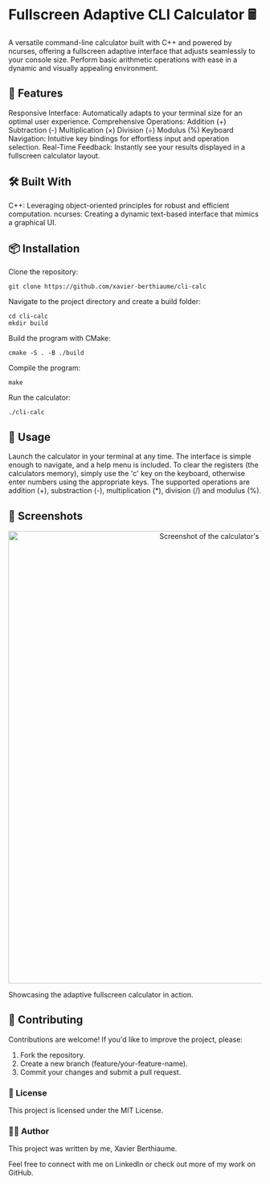 <h1>Fullscreen Adaptive CLI Calculator 🖩</h1>

A versatile command-line calculator built with C++ and powered by ncurses, offering a fullscreen adaptive interface that adjusts seamlessly to your console size. Perform basic arithmetic operations with ease in a dynamic and visually appealing environment.
<h2>🚀 Features</h2>

<p>
Responsive Interface: Automatically adapts to your terminal size for an optimal user experience.
Comprehensive Operations:
    Addition (+)
    Subtraction (-)
    Multiplication (×)
    Division (÷)
    Modulus (%)
Keyboard Navigation: Intuitive key bindings for effortless input and operation selection.
Real-Time Feedback: Instantly see your results displayed in a fullscreen calculator layout.</p>

<h2>🛠️ Built With</h2>
<p>
C++: Leveraging object-oriented principles for robust and efficient computation.
ncurses: Creating a dynamic text-based interface that mimics a graphical UI.    
</p>

<h2>📦 Installation</h2>

<p>Clone the repository:

    git clone https://github.com/xavier-berthiaume/cli-calc

Navigate to the project directory and create a build folder:

    cd cli-calc
    mkdir build

Build the program with CMake:

    cmake -S . -B ./build

Compile the program:

    make

Run the calculator:

    ./cli-calc
</p>

<h2>📖 Usage</h2>

<p>
Launch the calculator in your terminal at any time. 
The interface is simple enough to navigate, and a help menu is included.
To clear the registers (the calculators memory), simply use the 'c' key
on the keyboard, otherwise enter numbers using the appropriate keys. The
supported operations are addition (+), substraction (-), multiplication (*),
division (/) and modulus (%).
</p>

<h2>🎨 Screenshots</h2>
<div align='center'>
    <img src="https://github.com/user-attachments/assets/718a0f2e-b61e-49b0-beff-fd20e460fb6e" alt="Screenshot of the calculator's UI within the CLI." width="900" />
</div>

Showcasing the adaptive fullscreen calculator in action.
<h2>🤝 Contributing</h2>

Contributions are welcome! If you'd like to improve the project, please:

1. Fork the repository.
2. Create a new branch (feature/your-feature-name).
3. Commit your changes and submit a pull request. 

<h3>📜 License</h3>

This project is licensed under the MIT License.
<h3>🧑‍💻 Author</h3>

This project was written by me, Xavier Berthiaume.

Feel free to connect with me on LinkedIn or check out more of my work on GitHub.

